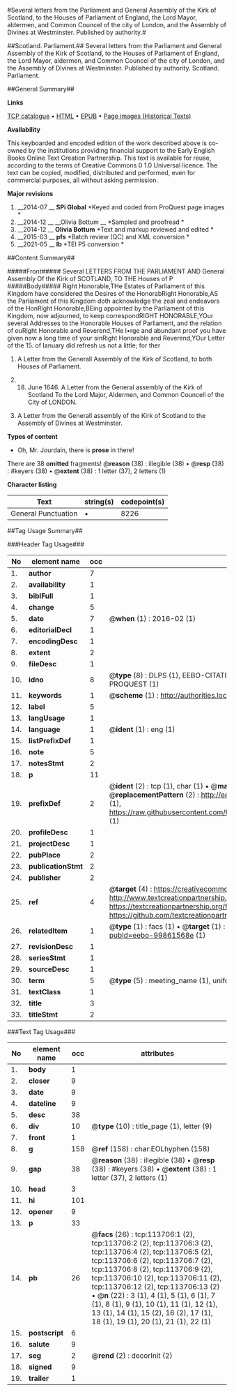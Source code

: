 #Several letters from the Parliament and General Assembly of the Kirk of Scotland, to the Houses of Parliament of England, the Lord Mayor, aldermen, and Common Councel of the city of London, and the Assembly of Divines at Westminster. Published by authority.#

##Scotland. Parliament.##
Several letters from the Parliament and General Assembly of the Kirk of Scotland, to the Houses of Parliament of England, the Lord Mayor, aldermen, and Common Councel of the city of London, and the Assembly of Divines at Westminster. Published by authority.
Scotland. Parliament.

##General Summary##

**Links**

[TCP catalogue](http://www.ota.ox.ac.uk/tcp/)  • 
[HTML](http://tei.it.ox.ac.uk/tcp/Texts-HTML/free/A92/A92608.html)  • 
[EPUB](http://tei.it.ox.ac.uk/tcp/Texts-EPUB/free/A92/A92608.epub) • 
[Page images (Historical Texts)](https://historicaltexts.jisc.ac.uk/eebo-99861568e)

**Availability**

This keyboarded and encoded edition of the work described above is co-owned by the
    institutions providing financial support to the Early English Books Online Text Creation
    Partnership. This text is available for reuse, according to the terms of  Creative Commons 0 1.0 Universal
    licence. The text can be copied, modified, distributed and performed, even for commercial
    purposes, all without asking permission.

**Major revisions**

1. __2014-07 __ __SPi Global__ *Keyed and coded from ProQuest page images *
1. __2014-12 __ __Olivia Bottum __ *Sampled and proofread *
1. __2014-12 __ __Olivia Bottum__ *Text and markup reviewed and edited *
1. __2015-03 __ __pfs__ *Batch review (QC) and XML conversion *
1. __2021-05 __ __lb__ *TEI P5 conversion *

##Content Summary##

#####Front#####
Several LETTERS FROM THE PARLIAMENT AND General Assembly Of the Kirk of SCOTLAND, TO THE Houses of P
#####Body#####
Right Honorable,THe Estates of Parliament of this Kingdom have considered the Desires of the HonorabRight Honorable,AS the Parliament of this Kingdom doth acknowledge the zeal and endeavors of the HonRight Honorable,BEing appointed by the Parliament of this Kingdom, now adjourned, to keep correspondRIGHT HONORABLE,YOur several Addresses to the Honorable Houses of Parliament, and the relation of ouRight Honorable and Reverend,THe l•rge and abundant proof you have given now a long time of your sinRight Honorable and Reverend,YOur Letter of the 15. of Ianuary did refresh us not a little; for ther
1. A Letter from the Generall Assembly of the Kirk of Scotland, to both Houses of Parliament.

1. 18. June 1646. A Letter from the General assembly of the Kirk of Scotland To the Lord Major, Aldermen, and Common Councell of the City of LONDON.

1. A Letter from the Generall assembly of the Kirk of Scotland to the Assembly of Divines at Westminster.

**Types of content**

  * Oh, Mr. Jourdain, there is **prose** in there!

There are 38 **omitted** fragments! 
 @__reason__ (38) : illegible (38)  •  @__resp__ (38) : #keyers (38)  •  @__extent__ (38) : 1 letter (37), 2 letters (1)

**Character listing**


|Text|string(s)|codepoint(s)|
|---|---|---|
|General Punctuation|•|8226|

##Tag Usage Summary##

###Header Tag Usage###

|No|element name|occ|attributes|
|---|---|---|---|
|1.|__author__|7||
|2.|__availability__|1||
|3.|__biblFull__|1||
|4.|__change__|5||
|5.|__date__|7| @__when__ (1) : 2016-02 (1)|
|6.|__editorialDecl__|1||
|7.|__encodingDesc__|1||
|8.|__extent__|2||
|9.|__fileDesc__|1||
|10.|__idno__|8| @__type__ (8) : DLPS (1), EEBO-CITATION (1), VID (1), EEBO-PROQUEST (1), STC (3), PROQUEST (1)|
|11.|__keywords__|1| @__scheme__ (1) : http://authorities.loc.gov/ (1)|
|12.|__label__|5||
|13.|__langUsage__|1||
|14.|__language__|1| @__ident__ (1) : eng (1)|
|15.|__listPrefixDef__|1||
|16.|__note__|5||
|17.|__notesStmt__|2||
|18.|__p__|11||
|19.|__prefixDef__|2| @__ident__ (2) : tcp (1), char (1)  •  @__matchPattern__ (2) : ([0-9\-]+):([0-9IVX]+) (1), (.+) (1)  •  @__replacementPattern__ (2) : http://eebo.chadwyck.com/downloadtiff?vid=$1&page=$2 (1), https://raw.githubusercontent.com/textcreationpartnership/Texts/master/tcpchars.xml#$1 (1)|
|20.|__profileDesc__|1||
|21.|__projectDesc__|1||
|22.|__pubPlace__|2||
|23.|__publicationStmt__|2||
|24.|__publisher__|2||
|25.|__ref__|4| @__target__ (4) : https://creativecommons.org/publicdomain/zero/1.0/ (1), http://www.textcreationpartnership.org/docs/. (1), https://textcreationpartnership.org/faq/#faq05 (1), https://github.com/textcreationpartnership (1)|
|26.|__relatedItem__|1| @__type__ (1) : facs (1)  •  @__target__ (1) : https://data.historicaltexts.jisc.ac.uk/view?pubId=eebo-99861568e (1)|
|27.|__revisionDesc__|1||
|28.|__seriesStmt__|1||
|29.|__sourceDesc__|1||
|30.|__term__|5| @__type__ (5) : meeting_name (1), uniform_title (1), topical_term (1), geographic_name (2)|
|31.|__textClass__|1||
|32.|__title__|3||
|33.|__titleStmt__|2||


###Text Tag Usage###

|No|element name|occ|attributes|
|---|---|---|---|
|1.|__body__|1||
|2.|__closer__|9||
|3.|__date__|9||
|4.|__dateline__|9||
|5.|__desc__|38||
|6.|__div__|10| @__type__ (10) : title_page (1), letter (9)|
|7.|__front__|1||
|8.|__g__|158| @__ref__ (158) : char:EOLhyphen (158)|
|9.|__gap__|38| @__reason__ (38) : illegible (38)  •  @__resp__ (38) : #keyers (38)  •  @__extent__ (38) : 1 letter (37), 2 letters (1)|
|10.|__head__|3||
|11.|__hi__|101||
|12.|__opener__|9||
|13.|__p__|33||
|14.|__pb__|26| @__facs__ (26) : tcp:113706:1 (2), tcp:113706:2 (2), tcp:113706:3 (2), tcp:113706:4 (2), tcp:113706:5 (2), tcp:113706:6 (2), tcp:113706:7 (2), tcp:113706:8 (2), tcp:113706:9 (2), tcp:113706:10 (2), tcp:113706:11 (2), tcp:113706:12 (2), tcp:113706:13 (2)  •  @__n__ (22) : 3 (1), 4 (1), 5 (1), 6 (1), 7 (1), 8 (1), 9 (1), 10 (1), 11 (1), 12 (1), 13 (1), 14 (1), 15 (2), 16 (2), 17 (1), 18 (1), 19 (1), 20 (1), 21 (1), 22 (1)|
|15.|__postscript__|6||
|16.|__salute__|9||
|17.|__seg__|2| @__rend__ (2) : decorInit (2)|
|18.|__signed__|9||
|19.|__trailer__|1||
